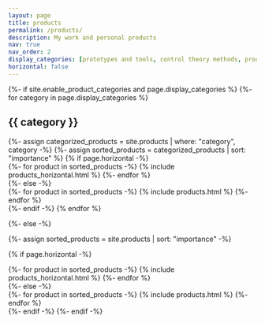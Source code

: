 ```yaml
---
layout: page
title: products
permalink: /products/  
description: My work and personal products
nav: true
nav_order: 2
display_categories: [prototypes and tools, control theory methods, process models]
horizontal: false
---
```


<!-- pages/products.md -->
<div class="products">
{%- if site.enable_product_categories and page.display_categories %}
  <!-- Display categorized products -->
  {%- for category in page.display_categories %}
  <h2 class="category">{{ category }}</h2>
  {%- assign categorized_products = site.products | where: "category", category -%}
  {%- assign sorted_products = categorized_products | sort: "importance" %}
  <!-- Generate cards for each product -->
  {% if page.horizontal -%}
  <div class="container">
    <div class="row row-cols-2">
    {%- for product in sorted_products -%}
      {% include products_horizontal.html %}
    {%- endfor %}
    </div>
  </div>
  {%- else -%}
  <div class="grid">
    {%- for product in sorted_products -%}
      {% include products.html %}
    {%- endfor %}
  </div>
  {%- endif -%}
  {% endfor %}

{%- else -%}
<!-- Display products without categories -->
  {%- assign sorted_products = site.products | sort: "importance" -%}
  <!-- Generate cards for each product -->
  {% if page.horizontal -%}
  <div class="container">
    <div class="row row-cols-2">
    {%- for product in sorted_products -%}
      {% include products_horizontal.html %}
    {%- endfor %}
    </div>
  </div>
  {%- else -%}
  <div class="grid">
    {%- for product in sorted_products -%}
      {% include products.html %}
    {%- endfor %}
  </div>
  {%- endif -%}
{%- endif -%}
</div>

